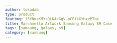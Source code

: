 ```yaml
---
author: tokodab
type: product
featimg: 13fNnzKMYsOLKAeGgV-pCFikGYHxzPTae
title: Marshmello Artwork Samsung Galaxy S9 Case
tags: [samsung, galaxy, s9]
category: [samsung]
---
```

